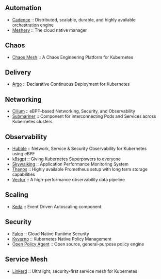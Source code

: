 ## Automation

* [Cadence](https://cadenceworkflow.io/) :: Distributed, scalable, durable, and highly available orchestration engine
* [Meshery](https://meshery.io/) ::  The cloud native manager


## Chaos

* [Chaos Mesh](https://chaos-mesh.org/) :: A Chaos Engineering Platform for Kubernetes


## Delivery

* [Argo](https://argo-cd.readthedocs.io/) :: Declarative Continuous Deployment for Kubernetes


## Networking

* [Cilium](https://github.com/cilium/cilium) ::  eBPF-based Networking, Security, and Observability
* [Submariner](https://submariner.io) :: Component for interconnecting Pods and Services across Kubernetes clusters


## Observability

* [Hubble](https://github.com/cilium/hubble) :: Network, Service & Security Observability for Kubernetes using eBPF
* [k8sgpt](http://k8sgpt.ai/) :: Giving Kubernetes Superpowers to everyone
* [Skywalking](https://skywalking.apache.org/) :: Application Performance Monitoring System
* [Thanos](https://thanos.io/) ::  Highly available Prometheus setup with long term storage capabilities
* [Vector](https://vector.dev/) :: A high-performance observability data pipeline


## Scaling

* [Keda](https://keda.sh/) :: Event Driven Autoscaling component


## Security

* [Falco](https://falco.org/) ::  Cloud Native Runtime Security
* [Kyverno](https://kyverno.io/) ::  Kubernetes Native Policy Management
* [Open Policy Agent](https://www.openpolicyagent.org/) ::  Open source, general-purpose policy engine


## Service Mesh

* [Linkerd](https://linkerd.io/) :: Ultralight, security-first service mesh for Kubernetes


